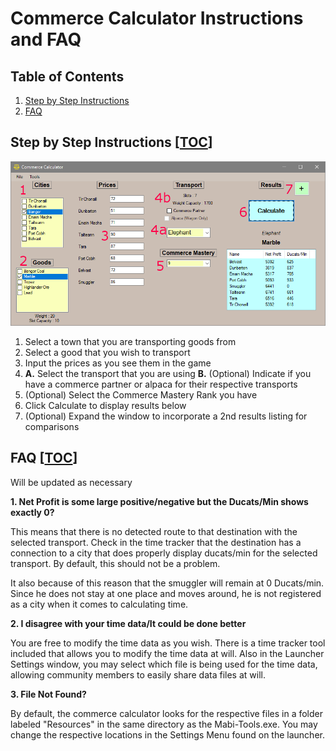 # Commerce Calculator Instructions and FAQ


## Table of Contents
1. [Step by Step Instructions](#step-by-step-instructions-toc)
2. [FAQ](#faq-toc)


## Step by Step Instructions [[TOC](#table-of-contents)]
![](Images/CommerceCalculatorNumbered.png)	

1. Select a town that you are transporting goods from
2. Select a good that you wish to transport
3. Input the prices as you see them in the game
4. __A.__ Select the transport that you are using __B.__ (Optional) Indicate if you have a commerce partner or alpaca for their respective transports
5. (Optional) Select the Commerce Mastery Rank you have
6. Click Calculate to display results below
7. (Optional) Expand the window to incorporate a 2nd results listing for comparisons


## FAQ [[TOC](#table-of-contents)]
Will be updated as necessary

__1. Net Profit is some large positive/negative but the Ducats/Min shows exactly 0?__

This means that there is no detected route to that destination with the selected transport. Check in the time tracker that the destination has a connection to a city that does properly display ducats/min for the selected transport. By default, this should not be a problem.

It also because of this reason that the smuggler will remain at 0 Ducats/min. Since he does not stay at one place and moves around, he is not registered as a city when it comes to calculating time.

__2. I disagree with your time data/It could be done better__

You are free to modify the time data as you wish. There is a time tracker tool included that allows you to modify the time data at will. Also in the Launcher Settings window, you may select which file is being used for the time data, allowing community members to easily share data files at will.

__3. File Not Found?__

By default, the commerce calculator looks for the respective files in a folder labeled "Resources" in the same directory as the Mabi-Tools.exe. You may change the respective locations in the Settings Menu found on the launcher.
